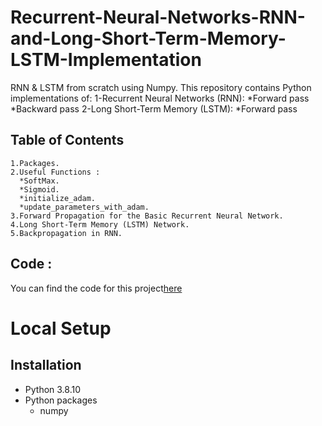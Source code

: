 # Recurrent-Neural-Networks-RNN-and-Long-Short-Term-Memory-LSTM-Implementation
RNN &amp; LSTM from scratch using Numpy.
This repository contains Python implementations of:
 1-Recurrent Neural Networks (RNN):
        *Forward pass
        *Backward pass
 2-Long Short-Term Memory (LSTM):
        *Forward pass

## Table of Contents 
    1.Packages.
    2.Useful Functions :
      *SoftMax.
      *Sigmoid.
      *initialize_adam.
      *update_parameters_with_adam.
    3.Forward Propagation for the Basic Recurrent Neural Network.
    4.Long Short-Term Memory (LSTM) Network.
    5.Backpropagation in RNN.


## Code : 
You can find the code for this project[here]()


# Local Setup

## Installation

* Python 3.8.10
* Python packages
    * numpy
